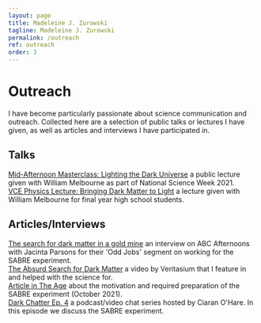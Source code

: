 ```yaml
---
layout: page
title: Madeleine J. Zurowski
tagline: Madeleine J. Zurowski
permalink: /outreach
ref: outreach
order: 3
---
```

# Outreach
I have become particularly passionate about science communication and outreach. Collected here are a selection of public talks or lectures I have given, as well as articles and interviews I have participated in.

## Talks

[Mid-Afternoon Masterclass: Lighting the Dark Universe](https://www.youtube.com/watch?v=uAeLYSLicdg) a public lecture given with William Melbourne as part of National Science Week 2021.\
[VCE Physics Lecture: Bringing Dark Matter to Light](https://www.youtube.com/watch?v=b9hlJA8IT_Y) a lecture given with William Melbourne for final year high school students.

## Articles/Interviews

[The search for dark matter in a gold mine](https://www.abc.net.au/melbourne/programs/afternoons/madeleine-zurowski-looking-for-dark-matter-in-a-stawell-gold-min/13906050) an interview on ABC Afternoons with Jacinta Parsons for their 'Odd Jobs' segment on working for the SABRE experiment.\
[The Absurd Search for Dark Matter](https://www.youtube.com/watch?v=6etTERFUlUI&ab_channel=Veritasium) a video by Veritasium that I feature in and helped with the science for.\
[Article in The Age](https://www.theage.com.au/business/workplace/burying-vital-physics-study-can-only-shed-light-20211013-p58zsl.html) about the motivation and required preparation of the SABRE experiment (October 2021).\
[Dark Chatter Ep. 4](https://www.youtube.com/watch?v=l3qGHKw1bL4&list=PL3RarL1FTgV_Ea03rLYt26d7GNmQj5PaU&index=5) a podcast/video chat series hosted by Ciaran O'Hare. In this episode we discuss the SABRE experiment.
